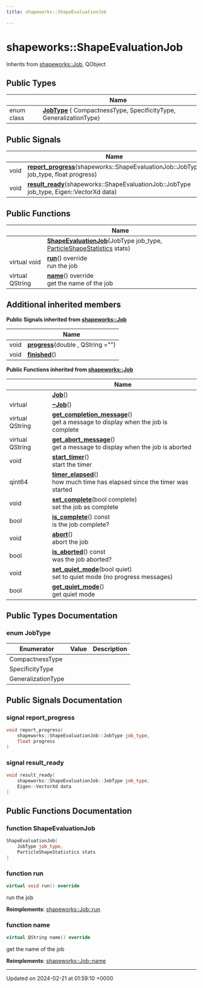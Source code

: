 ```yaml
---
title: shapeworks::ShapeEvaluationJob

---
```


# shapeworks::ShapeEvaluationJob





Inherits from [shapeworks::Job](../Classes/classshapeworks_1_1Job.md), QObject

## Public Types

|                | Name           |
| -------------- | -------------- |
| enum class| **[JobType](../Classes/classshapeworks_1_1ShapeEvaluationJob.md#enum-jobtype)** { CompactnessType, SpecificityType, GeneralizationType} |

## Public Signals

|                | Name           |
| -------------- | -------------- |
| void | **[report_progress](../Classes/classshapeworks_1_1ShapeEvaluationJob.md#signal-report-progress)**(shapeworks::ShapeEvaluationJob::JobType job_type, float progress) |
| void | **[result_ready](../Classes/classshapeworks_1_1ShapeEvaluationJob.md#signal-result-ready)**(shapeworks::ShapeEvaluationJob::JobType job_type, Eigen::VectorXd data) |

## Public Functions

|                | Name           |
| -------------- | -------------- |
| | **[ShapeEvaluationJob](../Classes/classshapeworks_1_1ShapeEvaluationJob.md#function-shapeevaluationjob)**(JobType job_type, [ParticleShapeStatistics](../Classes/classshapeworks_1_1ParticleShapeStatistics.md) stats) |
| virtual void | **[run](../Classes/classshapeworks_1_1ShapeEvaluationJob.md#function-run)**() override<br>run the job  |
| virtual QString | **[name](../Classes/classshapeworks_1_1ShapeEvaluationJob.md#function-name)**() override<br>get the name of the job  |

## Additional inherited members

**Public Signals inherited from [shapeworks::Job](../Classes/classshapeworks_1_1Job.md)**

|                | Name           |
| -------------- | -------------- |
| void | **[progress](../Classes/classshapeworks_1_1Job.md#signal-progress)**(double , QString  ="") |
| void | **[finished](../Classes/classshapeworks_1_1Job.md#signal-finished)**() |

**Public Functions inherited from [shapeworks::Job](../Classes/classshapeworks_1_1Job.md)**

|                | Name           |
| -------------- | -------------- |
| | **[Job](../Classes/classshapeworks_1_1Job.md#function-job)**() |
| virtual | **[~Job](../Classes/classshapeworks_1_1Job.md#function-~job)**() |
| virtual QString | **[get_completion_message](../Classes/classshapeworks_1_1Job.md#function-get-completion-message)**()<br>get a message to display when the job is complete  |
| virtual QString | **[get_abort_message](../Classes/classshapeworks_1_1Job.md#function-get-abort-message)**()<br>get a message to display when the job is aborted  |
| void | **[start_timer](../Classes/classshapeworks_1_1Job.md#function-start-timer)**()<br>start the timer  |
| qint64 | **[timer_elapsed](../Classes/classshapeworks_1_1Job.md#function-timer-elapsed)**()<br>how much time has elapsed since the timer was started  |
| void | **[set_complete](../Classes/classshapeworks_1_1Job.md#function-set-complete)**(bool complete)<br>set the job as complete  |
| bool | **[is_complete](../Classes/classshapeworks_1_1Job.md#function-is-complete)**() const<br>is the job complete?  |
| void | **[abort](../Classes/classshapeworks_1_1Job.md#function-abort)**()<br>abort the job  |
| bool | **[is_aborted](../Classes/classshapeworks_1_1Job.md#function-is-aborted)**() const<br>was the job aborted?  |
| void | **[set_quiet_mode](../Classes/classshapeworks_1_1Job.md#function-set-quiet-mode)**(bool quiet)<br>set to quiet mode (no progress messages)  |
| bool | **[get_quiet_mode](../Classes/classshapeworks_1_1Job.md#function-get-quiet-mode)**()<br>get quiet mode  |


## Public Types Documentation

### enum JobType

| Enumerator | Value | Description |
| ---------- | ----- | ----------- |
| CompactnessType | |   |
| SpecificityType | |   |
| GeneralizationType | |   |




## Public Signals Documentation

### signal report_progress

```cpp
void report_progress(
    shapeworks::ShapeEvaluationJob::JobType job_type,
    float progress
)
```


### signal result_ready

```cpp
void result_ready(
    shapeworks::ShapeEvaluationJob::JobType job_type,
    Eigen::VectorXd data
)
```


## Public Functions Documentation

### function ShapeEvaluationJob

```cpp
ShapeEvaluationJob(
    JobType job_type,
    ParticleShapeStatistics stats
)
```


### function run

```cpp
virtual void run() override
```

run the job 

**Reimplements**: [shapeworks::Job::run](../Classes/classshapeworks_1_1Job.md#function-run)


### function name

```cpp
virtual QString name() override
```

get the name of the job 

**Reimplements**: [shapeworks::Job::name](../Classes/classshapeworks_1_1Job.md#function-name)


-------------------------------

Updated on 2024-02-21 at 01:59:10 +0000